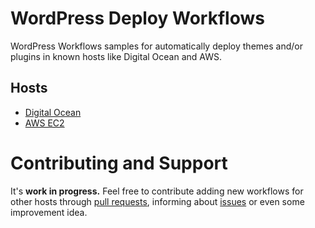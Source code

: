 # WordPress Deploy Workflows

WordPress Workflows samples for automatically deploy themes and/or plugins in known hosts like Digital Ocean and AWS.

## Hosts

- [Digital Ocean](https://github.com/sarahcssiqueira/workflows-deploy-wordpress/tree/master/digitalocean)
- [AWS EC2 ](https://github.com/sarahcssiqueira/workflows-deploy-wordpress/tree/master/aws-ec2)

# Contributing and Support

It's **work in progress.** Feel free to contribute adding new workflows for other hosts through [pull requests](https://github.com/sarahcssiqueira/workflows-deploy-wordpress/pulls), informing about [issues](https://github.com/sarahcssiqueira/workflows-deploy-wordpress/issues) or even some improvement idea.
